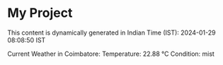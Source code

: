 # My Project

This content is dynamically generated in Indian Time (IST): 2024-01-29 08:08:50 IST


Current Weather in Coimbatore:
Temperature: 22.88 °C
Condition: mist
